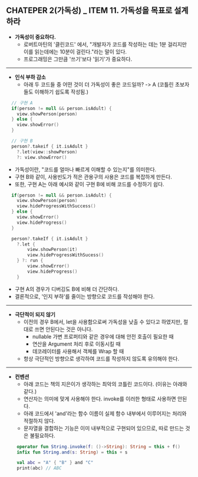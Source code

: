 ## CHATEPER 2(가독성) _ ITEM 11. 가독성을 목표로 설계하라

- **가독성이 중요하다.** 
  - 로버트마틴의 '클린코드' 에서, "개발자가 코드를 작성하는 데는 1분 걸리지만 이를 읽는데에는 10분이 걸린다."라는 말이 있다.
  - 프로그래밍은 그만큼 '쓰기'보다 '읽기'가 중요하다.

---------------------------------------
- **인식 부하 감소**
  - 아래 두 코드들 중 어떤 것이 더 가독성이 좋은 코드일까? -> A (코틀린 초보자들도 이해하기 쉽도록 작성됨.)
```kotlin
  // 구현 A
  if(person != null && person.isAdult) {
    view.showPerson(person)
  } else {
    view.showError()
  }

  // 구현 B
  person?.takeif { it.isAdult }
    ?.let(view::showPerson)
    ?: view.showError()
```
  - 가독성이란, "코드를 얼마나 빠르게 이해할 수 있는지"를 의미한다.
  - 구현 B와 같이, 사용빈도가 적은 관용구의 사용은 코드를 복잡하게 만든다.
  - 또한, 구현 A는 아래 예시와 같이 구현 B에 비해 코드를 수정하기 쉽다.
```kotlin
  if(person != null && person.isAdult) {
    view.showPerson(person)
    view.hideProgressWithSuccess()
  } else {
    view.showError()
    view.hideProgress()
  }

  person?.takeIf { it.isAdult }
    ?.let {
        view.showPerson(it)
        view.hideProgressWithSucess()
    } ?: run {
        view.showError()
        view.hideProgress()
    }
```
  - 구현 A의 경우가 디버깅도 B에 비해 더 간단하다.
  - 결론적으로, '인지 부하'를 줄이는 방향으로 코드를 작성해야 한다.

---------------------------------------
- **극단적이 되지 않기**
  - 이전의 경우 B에서, let을 사용함으로써 가독성을 낮출 수 있다고 하였지만, 절대로 쓰면 안된다는 것은 아니다.
    - nullable 가변 프로퍼티와 같은 경우에 대해 안전 호출이 필요한 때
    - 연산을 Argument 처리 후로 이동시킬 때
    - 데코레이터를 사용해서 객체를 Wrap 할 때
  - 항상 극단적인 방향으로 생각하여 코드를 작성하지 않도록 유의해야 한다.

---------------------------------------
- **컨벤션**
  - 아래 코드는 책의 지은이가 생각하는 최악의 코틀린 코드이다. (이유는 아래와 같다.)
  -   연산자는 의미에 맞게 사용해야 한다. invoke를 이러한 형태로 사용하면 안된다.
  -   아래 코드에서 'and'라는 함수 이름이 실제 함수 내부에서 이루어지는 처리와 적절하지 않다.
  -   문자열을 결합하는 기능은 이미 내부적으로 구현되어 있으므로, 따로 만드는 것은 불필요하다.
```Kotlin
    operator fun String.invoke(f: ()->String): String = this + f()
    infix fun String.and(s: String) = this + s

    val abc = "A" { "B" } and "C"
    print(abc) // ABC
```
